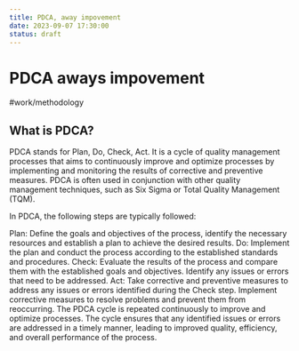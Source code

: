 ```yaml
---
title: PDCA, away impovement
date: 2023-09-07 17:30:00
status: draft
---
```

# PDCA aways impovement
#work/methodology
## What is PDCA?
PDCA stands for Plan, Do, Check, Act. It is a cycle of quality management processes that aims to continuously improve and optimize processes by implementing and monitoring the results of corrective and preventive measures. PDCA is often used in conjunction with other quality management techniques, such as Six Sigma or Total Quality Management (TQM).

In PDCA, the following steps are typically followed:

Plan: Define the goals and objectives of the process, identify the necessary resources and establish a plan to achieve the desired results.
Do: Implement the plan and conduct the process according to the established standards and procedures.
Check: Evaluate the results of the process and compare them with the established goals and objectives. Identify any issues or errors that need to be addressed.
Act: Take corrective and preventive measures to address any issues or errors identified during the Check step. Implement corrective measures to resolve problems and prevent them from reoccurring.
The PDCA cycle is repeated continuously to improve and optimize processes. The cycle ensures that any identified issues or errors are addressed in a timely manner, leading to improved quality, efficiency, and overall performance of the process.